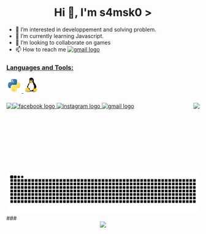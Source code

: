 <h1 align="center">Hi 🌱, I'm s4msk0  ></h2></h1>

<div>

- 👀 I’m interested in developpement and solving problem.
- 🌱 I’m currently learning Javascript.
- 👾 I’m looking to collaborate on games
- 📫 How to reach me  </a>
  <a href="https://mail.google.com/mail/u/0/#inbox" target="_blank">
    <img src="https://img.shields.io/static/v1?message=Gmail&logo=gmail&label=&color=D14836&logoColor=white&labelColor=&style=for-the-badge" height="35" alt="gmail logo"  />




<h3 align="left">Languages and Tools:</h3>
<p align="left">
	<a href="https://www.python.org" target="_blank"> <img src="https://raw.githubusercontent.com/devicons/devicon/master/icons/python/python-original.svg" alt="python" width="40" height="40" /> </a>
	<a href="https://www.linux.org/" target="_blank"> <img src="https://raw.githubusercontent.com/devicons/devicon/master/icons/linux/linux-original.svg" alt="linux" width="40" height="40" /> </a>

</p>


<!---
s4msk0/s4msk0 is a ✨ special ✨ repository because its `README.md` (this file) appears on your GitHub profile.
You can click the Preview link to take a look at your changes.
--->


###

<img align="right" height="180" src="https://user-images.githubusercontent.com/74038190/212748842-9fcbad5b-6173-4175-8a61-521f3dbb7514.gif" />
<img align="left" height="150"src="https://user-images.githubusercontent.com/74038190/212749695-a6817c5a-a794-462b-afca-1b5ce7dd5e63.gif"/>

###

<div align="left">
  <a href="https://facebook.com/callmemeli0das/" target="_blank">
    <img src="https://img.shields.io/static/v1?message=Facebook&logo=facebook&label=&color=1877F2&logoColor=white&labelColor=&style=for-the-badge" height="35" alt="facebook logo"  />
  </a>
  <a href="https://www.instagram.com/zkoiii0910/" target="_blank">
    <img src="https://img.shields.io/static/v1?message=Instagram&logo=instagram&label=&color=E4405F&logoColor=white&labelColor=&style=for-the-badge" height="35" alt="instagram logo"  />
  </a>
  <a href="nguyenvietkhoi.work@gmail.com" target="_blank">
    <img src="https://img.shields.io/static/v1?message=Gmail&logo=gmail&label=&color=D14836&logoColor=white&labelColor=&style=for-the-badge" height="35" alt="gmail logo"  />
  </a>
</div>

###

<br clear="both">

<img src="https://raw.githubusercontent.com/meli0dasH4ck3r/meli0dasH4ck3r/output/snake.svg" alt="Snake animation" />
###

<div align="center">
  <img src="https://visitor-badge.laobi.icu/badge?page_id=meli0dasH4ck3r.meli0dasH4ck3r&"  />
</div>


